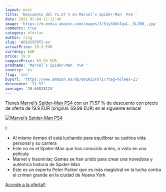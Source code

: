 ```yaml
---
layout: post
title: 'Descuento del 71.57 % en Marvel’s Spider-Man  PS4 '
date: 2021-01-04 11:11:49
image: 'https://m.media-amazon.com/images/I/51y3UUkIquL._SL200_.jpg'
comments: true
category: ofertas
author: ring
slug: 'B01H25FDTI-es'
actualPrice: 19.9 EUR
currency: EUR
price: 19.9
comparePrice: 69.99 EUR
prodname: 'Marvel’s Spider-Man  PS4 '
country: 'es'
flag: '🇪🇸'
buyurl: 'https://www.amazon.es/dp/B01H25FDTI/?tag=tolees-21'
descuento: '71.57'
average: '20.68828125'
---
```


Tienes [Marvel’s Spider-Man  PS4 ](https://www.amazon.es/dp/B01H25FDTI/?tag=tolees-21) con un 71.57 % de descuento con precio de oferta de 19.9 EUR (original: 69.99 EUR) en el siguiente enlace!

[![Marvel’s Spider-Man  PS4 ](https://m.media-amazon.com/images/I/51y3UUkIquL._SL200_.jpg)](https://www.amazon.es/dp/B01H25FDTI/?tag=tolees-21)

ℹ️:

- Al mismo tiempo él está luchando para equilibrar su caótica vida personal y su carrera
- Este no es el Spider-Man que has conocido antes, o visto en una película
- Marvel y Insomniac Games se han unido para crear una novedosa y auténtica historia de Spider-Man
- Este es un experto Peter Parker que es más magistral en la lucha contra el crimen grande en la ciudad de Nueva York

[Accede a la oferta!!](https://www.amazon.es/dp/B01H25FDTI/?tag=tolees-21)

